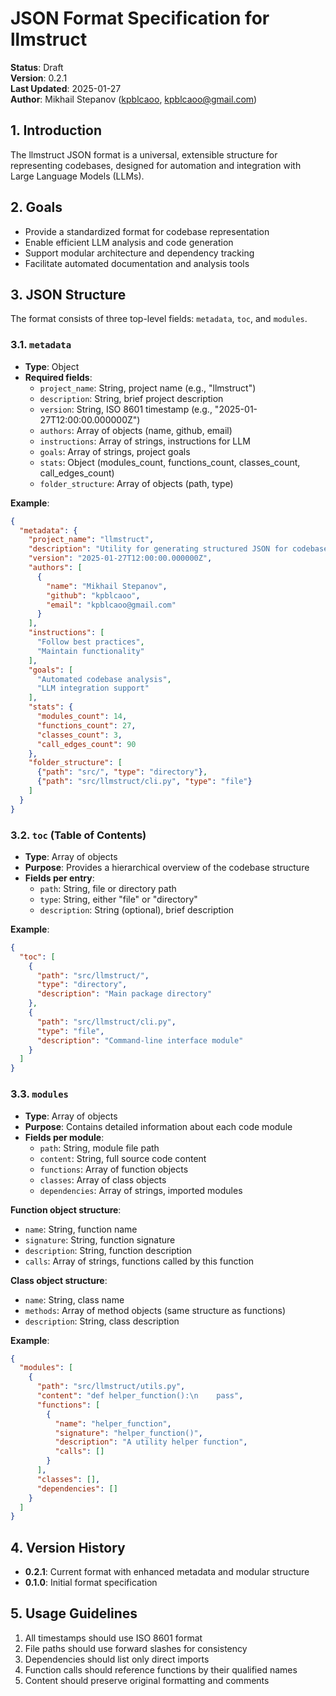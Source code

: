 # JSON Format Specification for llmstruct

**Status**: Draft  
**Version**: 0.2.1  
**Last Updated**: 2025-01-27  
**Author**: Mikhail Stepanov ([kpblcaoo](https://github.com/kpblcaoo), kpblcaoo@gmail.com)

## 1. Introduction

The llmstruct JSON format is a universal, extensible structure for representing codebases, designed for automation and integration with Large Language Models (LLMs).

## 2. Goals

- Provide a standardized format for codebase representation
- Enable efficient LLM analysis and code generation
- Support modular architecture and dependency tracking
- Facilitate automated documentation and analysis tools

## 3. JSON Structure

The format consists of three top-level fields: `metadata`, `toc`, and `modules`.

### 3.1. `metadata`

- **Type**: Object
- **Required fields**:
  - `project_name`: String, project name (e.g., "llmstruct")
  - `description`: String, brief project description
  - `version`: String, ISO 8601 timestamp (e.g., "2025-01-27T12:00:00.000000Z")
  - `authors`: Array of objects (name, github, email)
  - `instructions`: Array of strings, instructions for LLM
  - `goals`: Array of strings, project goals
  - `stats`: Object (modules_count, functions_count, classes_count, call_edges_count)
  - `folder_structure`: Array of objects (path, type)

**Example**:
```json
{
  "metadata": {
    "project_name": "llmstruct",
    "description": "Utility for generating structured JSON for codebases",
    "version": "2025-01-27T12:00:00.000000Z",
    "authors": [
      {
        "name": "Mikhail Stepanov",
        "github": "kpblcaoo", 
        "email": "kpblcaoo@gmail.com"
      }
    ],
    "instructions": [
      "Follow best practices",
      "Maintain functionality"
    ],
    "goals": [
      "Automated codebase analysis",
      "LLM integration support"
    ],
    "stats": {
      "modules_count": 14,
      "functions_count": 27,
      "classes_count": 3,
      "call_edges_count": 90
    },
    "folder_structure": [
      {"path": "src/", "type": "directory"},
      {"path": "src/llmstruct/cli.py", "type": "file"}
    ]
  }
}
```

### 3.2. `toc` (Table of Contents)

- **Type**: Array of objects
- **Purpose**: Provides a hierarchical overview of the codebase structure
- **Fields per entry**:
  - `path`: String, file or directory path
  - `type`: String, either "file" or "directory"
  - `description`: String (optional), brief description

**Example**:
```json
{
  "toc": [
    {
      "path": "src/llmstruct/",
      "type": "directory",
      "description": "Main package directory"
    },
    {
      "path": "src/llmstruct/cli.py",
      "type": "file",
      "description": "Command-line interface module"
    }
  ]
}
```

### 3.3. `modules`

- **Type**: Array of objects
- **Purpose**: Contains detailed information about each code module
- **Fields per module**:
  - `path`: String, module file path
  - `content`: String, full source code content
  - `functions`: Array of function objects
  - `classes`: Array of class objects
  - `dependencies`: Array of strings, imported modules

**Function object structure**:
- `name`: String, function name
- `signature`: String, function signature
- `description`: String, function description
- `calls`: Array of strings, functions called by this function

**Class object structure**:
- `name`: String, class name
- `methods`: Array of method objects (same structure as functions)
- `description`: String, class description

**Example**:
```json
{
  "modules": [
    {
      "path": "src/llmstruct/utils.py",
      "content": "def helper_function():\n    pass",
      "functions": [
        {
          "name": "helper_function",
          "signature": "helper_function()",
          "description": "A utility helper function",
          "calls": []
        }
      ],
      "classes": [],
      "dependencies": []
    }
  ]
}
```

## 4. Version History

- **0.2.1**: Current format with enhanced metadata and modular structure
- **0.1.0**: Initial format specification

## 5. Usage Guidelines

1. All timestamps should use ISO 8601 format
2. File paths should use forward slashes for consistency
3. Dependencies should list only direct imports
4. Function calls should reference functions by their qualified names
5. Content should preserve original formatting and comments
